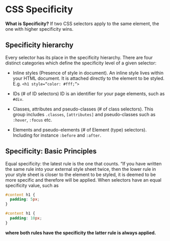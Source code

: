 # CSS Specificity

**What is Specificity?**
If two CSS selectors apply to the same element, the one with higher specificity wins.

## Specificity hierarchy

Every selector has its place in the specificity hierarchy. There are four distinct categories which define the specificity level of a given selector:

- Inline styles (Presence of style in document). An inline style lives within your HTML document. It is attached directly to the element to be styled. E.g. `<h1 style=“color: #fff;”>`

- IDs (# of ID selectors) ID is an identifier for your page elements, such as `#div`.

- Classes, attributes and pseudo-classes (# of class selectors). This group includes `.classes`, `[attributes]` and pseudo-classes such as `:hover`, `:focus` etc.

- Elements and pseudo-elements (# of Element (type) selectors). Including for instance `:before` and `:after`.

## Specificity: Basic Principles

Equal specificity: the latest rule is the one that counts. “If you have written the same rule into your external style sheet twice, then the lower rule in your style sheet is closer to the element to be styled, it is deemed to be more specific and therefore will be applied. When selectors have an equal specificity value, such as

```css
#content h1 {
  padding: 5px;
}

#content h1 {
  padding: 10px;
}
```

**where both rules have the specificity the latter rule is always applied.**
